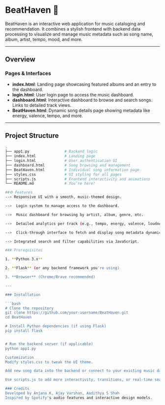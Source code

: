 # BeatHaven 🎵
BeatHaven is an interactive web application for music cataloging and recommendation. It combines a stylish frontend with backend data processing to visualize and manage music metadata such as song name, album, artist, tempo, mood, and more.

---

## Overview

### Pages & Interfaces
- **index.html**: Landing page showcasing featured albums and an entry to the dashboard.
- **login.html**: User login page to access the music dashboard.
- **dashboard.html**: Interactive dashboard to browse and search songs. Links to detailed track views.
- **BeatHaven.html**: Dynamic song details page showing metadata like energy, valence, tempo, and more.


---

## Project Structure

```bash
.
├── app1.py                # Backend logic
├── index.html             # Landing page
├── login.html             # User authentication UI
├── dashboard.html         # Song browsing and management
├── BeatHaven.html         # Individual song information page
├── styles.css             # UI styling for all pages
├── scripts.js             # Frontend interactivity and animations
└── README.md              # You’re here!

##⚙️ Features
--> Responsive UI with a smooth, music-themed design.

-->  Login system to manage access to the dashboard.

-->  Music dashboard for browsing by artist, album, genre, etc.

-->  Detailed analytics per track (e.g., tempo, energy, valence, loudness).

-->  Click-through interface to fetch and display song metadata dynamically.

--> Integrated search and filter capabilities via JavaScript.

### Prerequisites

1. **Python 3.x**

2. **Flask** (or any backend framework you're using)

3. **Browser** (Chrome/Brave recommended)

---

### Installation

```bash
# Clone the repository
git clone https://github.com/your-username/BeatHaven.git
cd BeatHaven

# Install Python dependencies (if using Flask)
pip install flask


# Run the backend server (if applicable)
python app1.py

Customization
Modify styles.css to tweak the UI theme.

Add new song data into the backend or connect to your existing music database.

Use scripts.js to add more interactivity, transitions, or real-time search filtering.

### Credits
Developed by Anjana K, Ajay Varshan, Aadithya S Shah
Inspired by Spotify's audio features and interactive design models.
